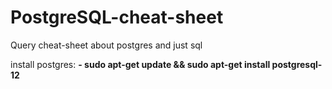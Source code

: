 # PostgreSQL-cheat-sheet
Query cheat-sheet about postgres and just sql

install postgres:
__- sudo apt-get update && sudo apt-get install postgresql-12__

